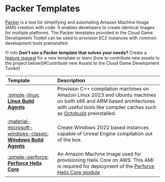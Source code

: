 # Packer Templates

[Packer](https://www.packer.io/) is a tool for simplifying and automating Amazon Machine Image (AMI) creation with code. It enables developers to create identical images for multiple platforms. The Packer templates provided in the Cloud Game Development Toolkit can be used to provision EC2 instances with common development tools preinstalled.

!!! info
    **Don't see a Packer template that solves your needs?** Create a [feature request](https://github.com/aws-games/cloud-game-development-toolkit/issues/new?assignees=&labels=feature-request&projects=&template=feature_request.yml&title=Feature+request%3A+TITLE) for a new template or learn [how to contribute new assets to the project below](#Contribute new Assets to the Cloud Game Development Toolkit)

| Template | Description |
| :--------------------------------------------------------------- | :- |
| [:simple-linux: __Linux Build Agents__](./build-agents/linux.md) | Provision C++ compilation machines on Amazon Linux 2023 and Ubuntu machines on both x86 and ARM based architectures with useful tools like compiler caches such as [Octobuild](https://github.com/octobuild/octobuild) preinstalled.|
| [:material-microsoft-windows-classic: __Windows Build Agents__](./build-agents/windows.md) | Create Windows 2022 based instances capable of Unreal Engine compilation out of the box. |
| [:simple-perforce: __Perforce Helix Core__](./playbooks.md)         | An Amazon Machine Image used for provisioning Helix Core on AWS. This AMI is required for deployment of the [Perforce Helix Core module](../../../docs/modules/perforce/helix-core/helix-core.md) |
